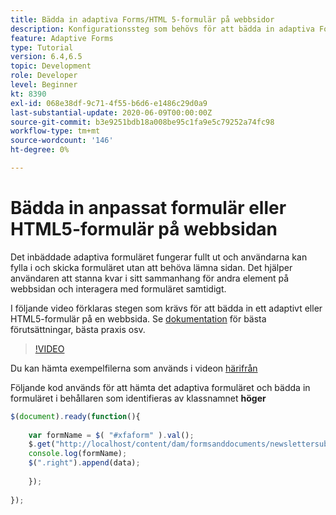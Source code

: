 ```yaml
---
title: Bädda in adaptiva Forms/HTML 5-formulär på webbsidor
description: Konfigurationssteg som behövs för att bädda in adaptiva Forms- eller HTML 5-formulär på en icke-AEM webbsida.
feature: Adaptive Forms
type: Tutorial
version: 6.4,6.5
topic: Development
role: Developer
level: Beginner
kt: 8390
exl-id: 068e38df-9c71-4f55-b6d6-e1486c29d0a9
last-substantial-update: 2020-06-09T00:00:00Z
source-git-commit: b3e9251bdb18a008be95c1fa9e5c79252a74fc98
workflow-type: tm+mt
source-wordcount: '146'
ht-degree: 0%

---
```


# Bädda in anpassat formulär eller HTML5-formulär på webbsidan

Det inbäddade adaptiva formuläret fungerar fullt ut och användarna kan fylla i och skicka formuläret utan att behöva lämna sidan. Det hjälper användaren att stanna kvar i sitt sammanhang för andra element på webbsidan och interagera med formuläret samtidigt.

I följande video förklaras stegen som krävs för att bädda in ett adaptivt eller HTML5-formulär på en webbsida.
Se [dokumentation](https://experienceleague.adobe.com/docs/experience-manager-64/forms/adaptive-forms-basic-authoring/embed-adaptive-form-external-web-page.html?lang=en) för bästa förutsättningar, bästa praxis osv.
>[!VIDEO](https://video.tv.adobe.com/v/335893?quality=12&learn=on)

Du kan hämta exempelfilerna som används i videon [härifrån](assets/embedding-af-web-page.zip)

Följande kod används för att hämta det adaptiva formuläret och bädda in formuläret i behållaren som identifieras av klassnamnet **höger**

```javascript
$(document).ready(function(){
  
    var formName = $( "#xfaform" ).val();
    $.get("http://localhost/content/dam/formsanddocuments/newslettersubscription/jcr:content?wcmmode=disabled", function(data, status){
    console.log(formName);
    $(".right").append(data);
      
    });
  
});
```
